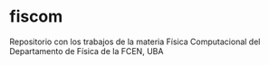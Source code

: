 # fiscom
Repositorio con los trabajos de la materia Física Computacional del Departamento de Física de la FCEN, UBA

